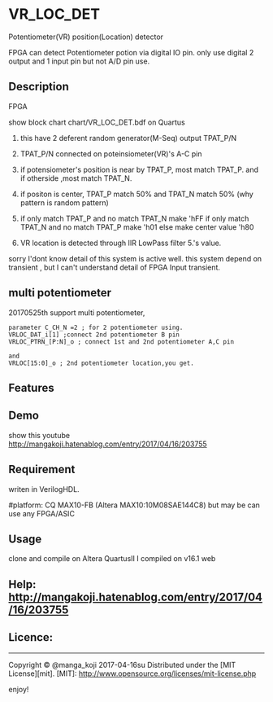VR_LOC_DET
====
Potentiometer(VR) position(Location) detector


FPGA can detect Potentiometer potion via digital IO pin.
only use digital 2 output  and 1 input pin but not A/D pin use.

## Description 
FPGA

show block chart 
chart/VR_LOC_DET.bdf on Quartus

1. this have 2 deferent random generator(M-Seq) output TPAT_P/N
2. TPAT_P/N connected on poteinsiometer(VR)'s A-C pin
3. if potensiometer's position is near by TPAT_P, most match TPAT_P.
   and if otherside ,most match TPAT_N.
4. if positon is center, TPAT_P match 50% and TPAT_N match 50% (why pattern is random pattern)

5. if only match TPAT_P and no match TPAT_N make 'hFF
   if only match TPAT_N and no match TPAT_P make 'h01
   else make center value 'h80

6. VR location is detected through IIR LowPass filter 5.'s value.


sorry I'dont know detail of this system is active well.
this system depend on transient , but I can't understand detail of FPGA Input transient.
 
## multi potentiometer
20170525th support multi potentiometer,
```
parameter C_CH_N =2 ; for 2 potentiometer using.
VRLOC_DAT_i[1] ;connect 2nd potentiometer B pin
VRLOC_PTRN_[P:N]_o ; connect 1st and 2nd potentiometer A,C pin

and 
VRLOC[15:0]_o ; 2nd potentiometer location,you get.
```
## Features



## Demo
show this youtube
http://mangakoji.hatenablog.com/entry/2017/04/16/203755


## Requirement
writen in VerilogHDL.


#platform: CQ MAX10-FB (Altera MAX10:10M08SAE144C8)
 but may be can use any FPGA/ASIC




## Usage
  clone and compile on Altera QuartusII 
  I compiled on v16.1 web



## Help:  http://mangakoji.hatenablog.com/entry/2017/04/16/203755



## Licence:
----------
Copyright &copy; @manga_koji 2017-04-16su
Distributed under the [MIT License][mit].
[MIT]: http://www.opensource.org/licenses/mit-license.php


enjoy!
